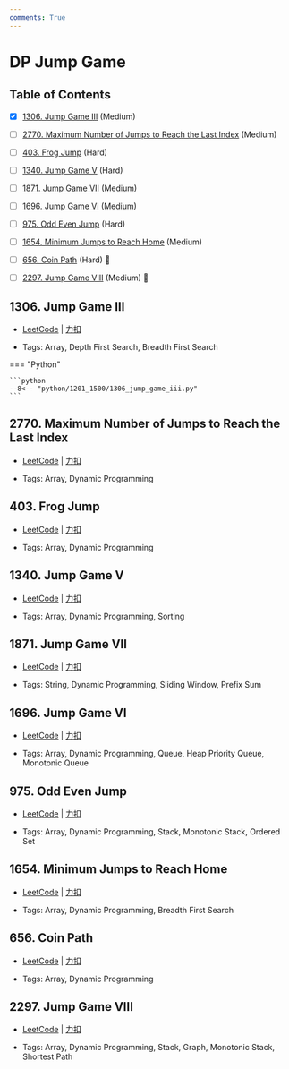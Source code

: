 ```yaml
---
comments: True
---
```


# DP Jump Game

## Table of Contents

- [x] [1306. Jump Game III](#1306-jump-game-iii) (Medium)
- [ ] [2770. Maximum Number of Jumps to Reach the Last Index](#2770-maximum-number-of-jumps-to-reach-the-last-index) (Medium)
- [ ] [403. Frog Jump](#403-frog-jump) (Hard)
- [ ] [1340. Jump Game V](#1340-jump-game-v) (Hard)
- [ ] [1871. Jump Game VII](#1871-jump-game-vii) (Medium)
- [ ] [1696. Jump Game VI](#1696-jump-game-vi) (Medium)
- [ ] [975. Odd Even Jump](#975-odd-even-jump) (Hard)
- [ ] [1654. Minimum Jumps to Reach Home](#1654-minimum-jumps-to-reach-home) (Medium)
- [ ] [656. Coin Path](#656-coin-path) (Hard) 👑
- [ ] [2297. Jump Game VIII](#2297-jump-game-viii) (Medium) 👑


## 1306. Jump Game III

-    [LeetCode](https://leetcode.com/problems/jump-game-iii/) | [力扣](https://leetcode.cn/problems/jump-game-iii/)

-   Tags: Array, Depth First Search, Breadth First Search

=== "Python"

    ```python
    --8<-- "python/1201_1500/1306_jump_game_iii.py"
    ```



## 2770. Maximum Number of Jumps to Reach the Last Index

-    [LeetCode](https://leetcode.com/problems/maximum-number-of-jumps-to-reach-the-last-index/) | [力扣](https://leetcode.cn/problems/maximum-number-of-jumps-to-reach-the-last-index/)

-   Tags: Array, Dynamic Programming



## 403. Frog Jump

-    [LeetCode](https://leetcode.com/problems/frog-jump/) | [力扣](https://leetcode.cn/problems/frog-jump/)

-   Tags: Array, Dynamic Programming



## 1340. Jump Game V

-    [LeetCode](https://leetcode.com/problems/jump-game-v/) | [力扣](https://leetcode.cn/problems/jump-game-v/)

-   Tags: Array, Dynamic Programming, Sorting



## 1871. Jump Game VII

-    [LeetCode](https://leetcode.com/problems/jump-game-vii/) | [力扣](https://leetcode.cn/problems/jump-game-vii/)

-   Tags: String, Dynamic Programming, Sliding Window, Prefix Sum



## 1696. Jump Game VI

-    [LeetCode](https://leetcode.com/problems/jump-game-vi/) | [力扣](https://leetcode.cn/problems/jump-game-vi/)

-   Tags: Array, Dynamic Programming, Queue, Heap Priority Queue, Monotonic Queue



## 975. Odd Even Jump

-    [LeetCode](https://leetcode.com/problems/odd-even-jump/) | [力扣](https://leetcode.cn/problems/odd-even-jump/)

-   Tags: Array, Dynamic Programming, Stack, Monotonic Stack, Ordered Set



## 1654. Minimum Jumps to Reach Home

-    [LeetCode](https://leetcode.com/problems/minimum-jumps-to-reach-home/) | [力扣](https://leetcode.cn/problems/minimum-jumps-to-reach-home/)

-   Tags: Array, Dynamic Programming, Breadth First Search



## 656. Coin Path

-    [LeetCode](https://leetcode.com/problems/coin-path/) | [力扣](https://leetcode.cn/problems/coin-path/)

-   Tags: Array, Dynamic Programming



## 2297. Jump Game VIII

-    [LeetCode](https://leetcode.com/problems/jump-game-viii/) | [力扣](https://leetcode.cn/problems/jump-game-viii/)

-   Tags: Array, Dynamic Programming, Stack, Graph, Monotonic Stack, Shortest Path
